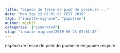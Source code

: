 ```yaml
---
title: "espèce de fesse de pied de poubelle ..."
date: "Mon Sep 23 07:01:32 CEST 2019"
tags: ["insulte-mignone", "pipotron"]
author: m1ch3l
categories: ["generated"]
slug: "insulte-mignone/2019-09-23-07:01:32"
---
```


espèce de fesse de pied de poubelle en papier recyclé

